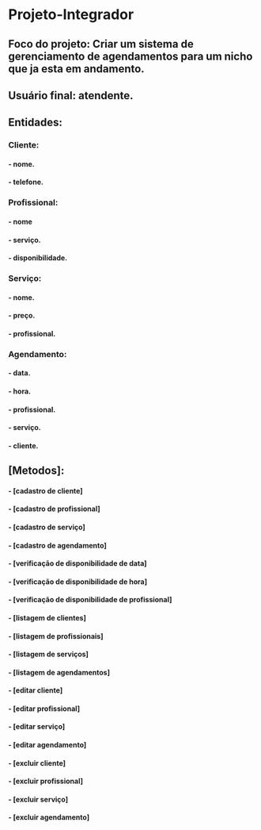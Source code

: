 # Projeto-Integrador



## Foco do projeto: Criar um sistema de gerenciamento de agendamentos para um nicho que ja esta em andamento.
## Usuário final: atendente.

## Entidades:
### Cliente:
#### - nome.
#### - telefone.
### Profissional:
#### - nome
#### - serviço.
#### - disponibilidade.
### Serviço:
#### - nome.
#### - preço.
#### - profissional.
### Agendamento:
#### - data.
#### - hora.
#### - profissional.
#### - serviço.
#### - cliente.
## [Metodos]: 
#### - [cadastro de cliente]
#### - [cadastro de profissional]
#### - [cadastro de serviço]
#### - [cadastro de agendamento]
#### - [verificação de disponibilidade de data]
#### - [verificação de disponibilidade de hora]
#### - [verificação de disponibilidade de profissional]
#### - [listagem de clientes] 
#### - [listagem de profissionais]
#### - [listagem de serviços]
#### - [listagem de agendamentos]
#### - [editar cliente]
#### - [editar profissional]
#### - [editar serviço]
#### - [editar agendamento]
#### - [excluir cliente]
#### - [excluir profissional]
#### - [excluir serviço]
#### - [excluir agendamento]

 
